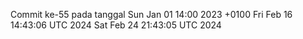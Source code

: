 Commit ke-55 pada tanggal Sun Jan 01 14:00 2023 +0100
Fri Feb 16 14:43:06 UTC 2024
Sat Feb 24 21:43:05 UTC 2024
